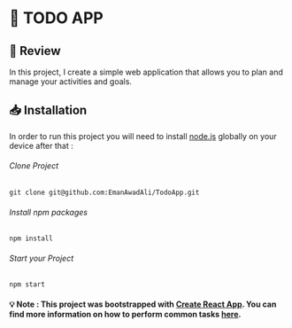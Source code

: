 # 🎯 TODO APP 

## 📑 Review
In this project, I create a simple web application that allows you to plan and manage your activities and goals.

## 📥 Installation
In order to run this project you will need to install [node.js](https://nodejs.org/en/) globally on your device after that :

###### Clone Project
```
git clone git@github.com:EmanAwadAli/TodoApp.git
```
###### Install npm packages
```
npm install
```
###### Start your Project
```
npm start
```

#### 💡 Note : This project was bootstrapped with [Create React App](https://github.com/facebookincubator/create-react-app). You can find more information on how to perform common tasks [here](https://github.com/facebookincubator/create-react-app/blob/master/packages/react-scripts/template/README.md).
